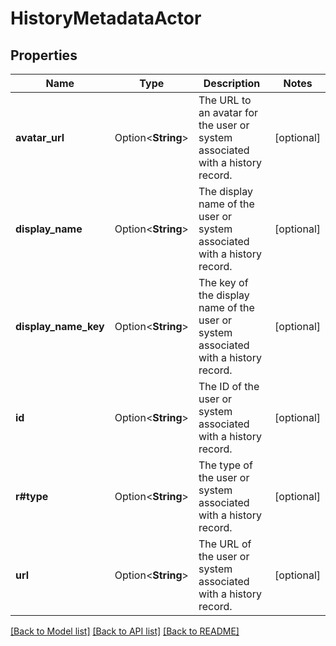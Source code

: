 # HistoryMetadataActor

## Properties

Name | Type | Description | Notes
------------ | ------------- | ------------- | -------------
**avatar_url** | Option<**String**> | The URL to an avatar for the user or system associated with a history record. | [optional]
**display_name** | Option<**String**> | The display name of the user or system associated with a history record. | [optional]
**display_name_key** | Option<**String**> | The key of the display name of the user or system associated with a history record. | [optional]
**id** | Option<**String**> | The ID of the user or system associated with a history record. | [optional]
**r#type** | Option<**String**> | The type of the user or system associated with a history record. | [optional]
**url** | Option<**String**> | The URL of the user or system associated with a history record. | [optional]

[[Back to Model list]](../README.md#documentation-for-models) [[Back to API list]](../README.md#documentation-for-api-endpoints) [[Back to README]](../README.md)



